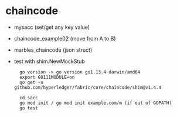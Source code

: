 # chaincode

- mysacc (set/get any key value)
- chaincode_example02 (move from A to B)
- marbles_chaincode (json struct)
- test with shim.NewMockStub
  
        go version -> go version go1.13.4 darwin/amd64
        export GO111MODULE=on
        go get -u github.com/hyperledger/fabric/core/chaincode/shim@v1.4.4

        cd sacc
        go mod init / go mod init example.com/m (if out of GOPATH)
        go test